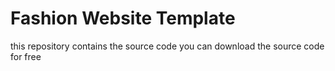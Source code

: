 # Fashion Website Template

this repository contains the source code you can download the source code for free
